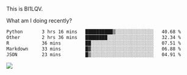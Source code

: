 This is BI1LQV.

What am I doing recently?

<!--START_SECTION:waka-->

```txt
Python       3 hrs 16 mins   ██████████▒░░░░░░░░░░░░░░   40.68 %
Other        2 hrs 36 mins   ████████░░░░░░░░░░░░░░░░░   32.34 %
R            36 mins         ██░░░░░░░░░░░░░░░░░░░░░░░   07.51 %
Markdown     33 mins         █▓░░░░░░░░░░░░░░░░░░░░░░░   06.88 %
JSON         23 mins         █▒░░░░░░░░░░░░░░░░░░░░░░░   04.91 %
```

<!--END_SECTION:waka-->

<img src="https://github-readme-stats.vercel.app/api?username=bi1lqv&show_icons=true&count_private=true">
